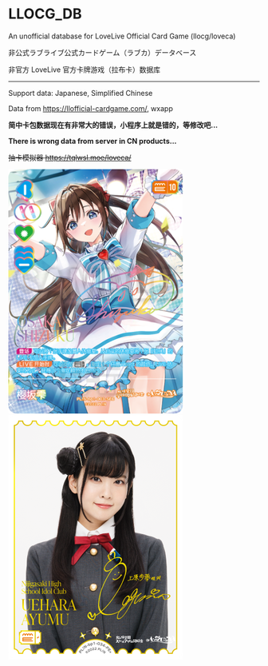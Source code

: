 # LLOCG_DB

An unofficial database for LoveLive Official Card Game (llocg/loveca)

非公式ラブライブ公式カードゲーム（ラブカ）データベース

非官方 LoveLive 官方卡牌游戏（拉布卡）数据库

------

Support data: Japanese, Simplified Chinese

Data from https://llofficial-cardgame.com/, wxapp

**简中卡包数据现在有非常大的错误，小程序上就是错的，等修改吧...**

**There is wrong data from server in CN products...**

~~抽卡模拟器 https://tqlwsl.moe/loveca/~~

<img src="/img/cards_cn/PL!N-bp1-003-SEC.png" width="350" alt="wlp"> <img src="/img/cards/BP01/PL!N-bp1-034-PE2.png" width="350" alt="hswlp">
